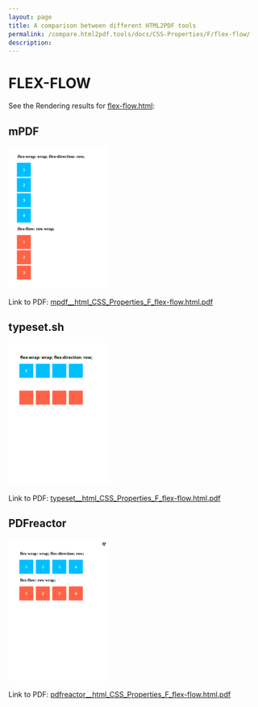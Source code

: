 ```yaml
---
layout: page
title: A comparison between different HTML2PDF tools
permalink: /compare.html2pdf.tools/docs/CSS-Properties/F/flex-flow/
description: 
---
```


# FLEX-FLOW

See the Rendering results for [flex-flow.html](/html/CSS%20Properties/F/flex-flow.html):

## mPDF
![](mpdf__html_CSS_Properties_F_flex-flow.html.png) 

Link to PDF: [mpdf__html_CSS_Properties_F_flex-flow.html.pdf](mpdf__html_CSS_Properties_F_flex-flow.html.pdf)

## typeset.sh
![](typeset__html_CSS_Properties_F_flex-flow.html.png) 

Link to PDF: [typeset__html_CSS_Properties_F_flex-flow.html.pdf](typeset__html_CSS_Properties_F_flex-flow.html.pdf)

## PDFreactor
![](pdfreactor__html_CSS_Properties_F_flex-flow.html.png) 

Link to PDF: [pdfreactor__html_CSS_Properties_F_flex-flow.html.pdf](pdfreactor__html_CSS_Properties_F_flex-flow.html.pdf)
